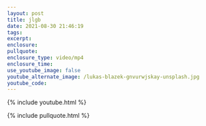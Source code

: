 ```yaml
---
layout: post
title: jlgb
date: 2021-08-30 21:46:19
tags:
excerpt:
enclosure:
pullquote:
enclosure_type: video/mp4
enclosure_time:
use_youtube_image: false
youtube_alternate_image: /lukas-blazek-gnvurwjskay-unsplash.jpg
youtube_code:
---
```

{% include youtube.html %}

{% include pullquote.html %}
